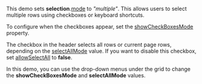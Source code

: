 This demo sets **selection**.[mode](/Documentation/ApiReference/UI_Components/dxDataGrid/Configuration/selection/#mode) to *"multiple"*. This allows users to select multiple rows using checkboxes or keyboard shortcuts.
<!--split-->

To configure when the checkboxes appear, set the [showCheckBoxesMode](/Documentation/ApiReference/UI_Components/dxDataGrid/Configuration/selection/#showCheckBoxesMode) property.

The checkbox in the header selects all rows or current page rows, depending on the [selectAllMode](/Documentation/ApiReference/UI_Components/dxDataGrid/Configuration/selection/#selectAllMode) value. If you want to disable this checkbox, set [allowSelectAll](/Documentation/ApiReference/UI_Components/dxDataGrid/Configuration/selection/#allowSelectAll) to **false**.

In this demo, you can use the drop-down menus under the grid to change the **showCheckBoxesMode** and **selectAllMode** values.